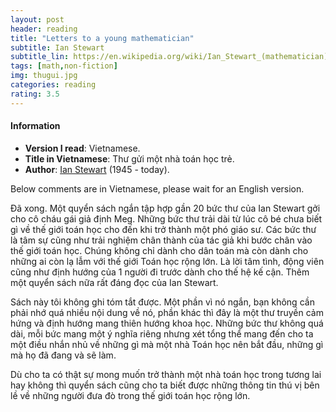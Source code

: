 ```yaml
---
layout: post
header: reading
title: "Letters to a young mathematician"
subtitle: Ian Stewart
subtitle_lin: https://en.wikipedia.org/wiki/Ian_Stewart_(mathematician)
tags: [math,non-fiction]
img: thugui.jpg
categories: reading
rating: 3.5
---
```


<h4 class="post-more">Information</h4>

- **Version I read**: Vietnamese.
- **Title in Vietnamese**: Thư gửi một nhà toán học trẻ.
- **Author**: [Ian Stewart](https://en.wikipedia.org/wiki/Ian_Stewart_(mathematician)) (1945 - today).

<div class="alert alert-success" role="alert">
Below comments are in Vietnamese, please wait for an English version.
</div>

Đã xong. Một quyển sách ngắn tập hợp gần 20 bức thư của Ian Stewart gởi cho cô cháu gái giả định Meg. Những bức thư trải dài từ lúc cô bé chưa biết gì về thế giới toán học cho đến khi trở thành một phó giáo sư. Các bức thư là tâm sự cũng như trải nghiệm chân thành của tác giả khi bước chân vào thế giới toán học. Chúng không chỉ dành cho dân toán mà còn dành cho những ai còn lạ lẫm với thế giới Toán học rộng lớn. Là lời tâm tình, động viên cũng như định hướng của 1 người đi trước dành cho thế hệ kế cận. Thêm một quyển sách nữa rất đáng đọc của Ian Stewart.

Sách này tôi không ghi tóm tắt được. Một phần vì nó ngắn, bạn không cần phải nhớ quá nhiều nội dung về nó, phần khác thì đây là một thư truyền cảm hứng và định hướng mang thiên hướng khoa học. Những bức thư không quá dài, mỗi bức mang một ý nghĩa riêng nhưng xét tổng thể mang đến cho ta một điều nhắn nhủ về những gì mà một nhà Toán học nên bắt đầu, những gì mà họ đã đang và sẽ làm.

Dù cho ta có thật sự mong muốn trở thành một nhà toán học trong tương lai hay không thì quyển sách cũng cho ta biết được những thông tin thú vị bên lề về những người đưa đò trong thế giới toán học rộng lớn.